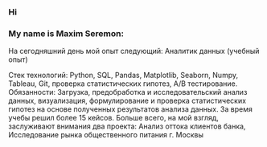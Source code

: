 

### Hi


### My name is Maxim Seremon: 


На сегодняшний день мой опыт следующий:
Аналитик данных (учебный опыт)

Стек технологий: Python, SQL, Pandas, Matplotlib, Seaborn, Numpy, Tableau, Git, проверка статистических гипотез, A/B тестирование.
Обязанности: Загрузка, предобработка и исследовательский анализ данных, визуализация, формулирование и проверка статистических гипотез на основе полученных результатов анализа данных.
За время учебы решил более 15 кейсов.
Больше всего, на мой взгляд, заслуживают внимания два проекта: Анализ оттока клиентов банка, Исследование рынка общественного питания г. Москвы
